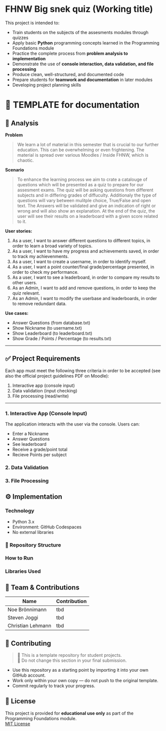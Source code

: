 # FHNW Big snek quiz (Working title)

This project is intended to:

- Train students on the subjects of the assesments modules through quizzes
- Apply basic **Python** programming concepts learned in the Programming Foundations module
- Practice the complete process from **problem analysis to implementation**
- Demonstrate the use of **console interaction, data validation, and file processing**
- Produce clean, well-structured, and documented code
- Prepare students for **teamwork and documentation** in later modules  
- Developing project planning skills

# 🍕 TEMPLATE for documentation

## 📝 Analysis

**Problem**
> We learn a lot of material in this semester that is crucial to our further education. This can be overwhelming or even frightening. The material is spread over various Moodles / Inside FHNW, which is chaotic.

**Scenario**
> To enhance the learning process we aim to crate a catalouge of questions which will be presented as a quiz to prepare for our assesment exams. The quiz will be asking questions from different subjects and in differing grades of diffuculty. Additionaly the type of questions will vary between mulitple choice, True/False and open text. The Answers will be validated and give an indication of right or wrong and will also show an explanation. At the end of the quiz, the user will see their results on a leaderboard with a given score related to it.


**User stories:**
1. As a user, I want to answer different questions to different topics, in order to learn a broad variety of topics.
2. As a user, I want to have my progress and achievements saved, in order to track my achievenments.
3. As a user, I want to create a username, in order to identify myself.
4. As a user, I want a point counter/final grade/percentage presented, in order to check my performance.
5. As a user, I want to see a leaderboard, in order to compare my results to other users.
6. As an Admin, I want to add and remove questions, in order to keep the quiz relevant.
7. As an Admin, I want to modify the userbase and leaderboards, in order to remove redundant data.


**Use cases:**
- Answer Questions (from database.txt)
- Show Nickname (to username.txt)
- Show Leaderboard (to leaderboard.txt)
- Show Grade / Points / Percentage (to results.txt)


---

## ✅ Project Requirements

Each app must meet the following three criteria in order to be accepted (see also the official project guidelines PDF on Moodle):

1. Interactive app (console input)
2. Data validation (input checking)
3. File processing (read/write)

---

### 1. Interactive App (Console Input)

The application interacts with the user via the console. Users can:
- Enter a Nickname
- Answer Questions
- See leaderboard
- Receive a grade/point total
- Recieve Points per subject



### 2. Data Validation


### 3. File Processing


## ⚙️ Implementation

### Technology
- Python 3.x
- Environment: GitHub Codespaces
- No external libraries

### 📂 Repository Structure

### How to Run

### Libraries Used


## 👥 Team & Contributions

>

| Name       | Contribution                                 |
|------------|----------------------------------------------|
| Noe Brönnimann	| 		tbd|
| Steven Joggi  	|  		tbd|
| Christian Lehmann |   	tbd|


## 🤝 Contributing

> 🚧 This is a template repository for student projects.  
> 🚧 Do not change this section in your final submission.

- Use this repository as a starting point by importing it into your own GitHub account.  
- Work only within your own copy — do not push to the original template.  
- Commit regularly to track your progress.

## 📝 License

This project is provided for **educational use only** as part of the Programming Foundations module.  
[MIT License](LICENSE)
